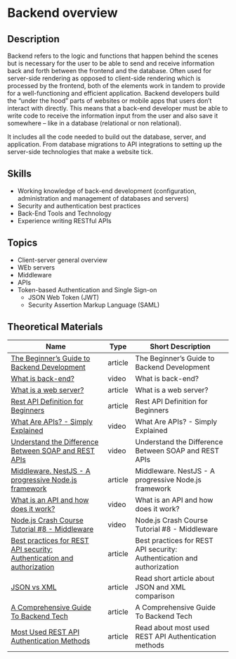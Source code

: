 # Backend overview

## Description

Backend refers to the logic and functions that happen behind the scenes but is necessary for the user to be able to send and receive information back and forth between the frontend and the database. Often used for server-side rendering as opposed to client-side rendering which is processed by the frontend, both of the elements work in tandem to provide for a well-functioning and efficient application. Backend developers build the “under the hood” parts of websites or mobile apps that users don’t interact with directly. This means that a back-end developer must be able to write code to receive the information input from the user and also save it somewhere – like in a database (relational or non relational).

It includes all the code needed to build out the database, server, and application.
From database migrations to API integrations to setting up the server-side technologies that make a website tick.

## Skills

* Working knowledge of back-end development (configuration, administration and management of databases and servers)
* Security and authentication best practices
* Back-End Tools and Technology
* Experience writing RESTful APIs

## Topics

* Client-server general overview
* WEb servers
* Middleware
* APIs
* Token-based Authentication and Single Sign-on
    * JSON Web Token (JWT)
    * Security Assertion Markup Language (SAML)

## Theoretical Materials

| Name                                                                                                                                                                               | Type    | Short Description                                                      |
|------------------------------------------------------------------------------------------------------------------------------------------------------------------------------------|---------|------------------------------------------------------------------------|
| [The Beginner’s Guide to Backend Development](https://learntocodewith.me/posts/backend-development/)                                                                               | article | The Beginner’s Guide to Backend Development                            |        
| [What is back-end?](https://www.youtube.com/watch?v=WwbBOQaM0Zw)                                                                                                                   | video   | What is back-end?                                                      |
| [What is a web server?](https://developer.mozilla.org/en-US/docs/Learn/Common_questions/Web_mechanics/What_is_a_web_server)                                                        | article | What is a web server?                                                  |
| [Rest API Definition for Beginners](https://www.freecodecamp.org/news/what-is-rest-rest-api-definition-for-beginners/)                                                             | article | Rest API Definition for Beginners                                      |
| [What Are APIs? - Simply Explained](https://www.youtube.com/watch?v=OVvTv9Hy91Q)                                                                                                   | video   | What Are APIs? - Simply Explained                                      |
| [Understand the Difference Between SOAP and REST APIs](https://www.youtube.com/watch?v=bPNfu0IZhoE)                                                                                | video   | Understand the Difference Between SOAP and REST APIs                   |
| [Middleware. NestJS - A progressive Node.js framework](https://docs.nestjs.com/middleware)                                                                                         | article | Middleware. NestJS - A progressive Node.js framework                   |
| [What is an API and how does it work?](https://www.youtube.com/watch?v=Yzx7ihtCGBs)                                                                                                | video   | What is an API and how does it work?                                   |
| [Node.js Crash Course Tutorial #8 - Middleware](https://www.youtube.com/watch?v=_GJKAs7A0_4)                                                                                       | video   | Node.js Crash Course Tutorial #8 - Middleware                          |
| [Best practices for REST API security: Authentication and authorization](https://stackoverflow.blog/2021/10/06/best-practices-for-authentication-and-authorization-for-rest-apis/) | article | Best practices for REST API security: Authentication and authorization |
| [JSON vs XML](https://www.w3schools.com/js/js_json_xml.asp)                                                                                                                        | article | 	Read short article about JSON and XML comparison                      |
| [A Comprehensive Guide To Backend Tech](https://techblog.geekyants.com/a-comprehensive-guide-to-backend-tech)                                                                      | article | A Comprehensive Guide To Backend Tech                                  |
| [Most Used REST API Authentication Methods](https://dzone.com/articles/four-most-used-rest-api-authentication-methods)                                                             | article | Read about most used REST API Authentication methods                   |
